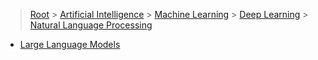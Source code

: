 > [Root](../../../../index.md) > [Artificial Intelligence](<../../../Artificial Intelligence.md>) > [Machine Learning](<../../Machine Learning.md>) > [Deep Learning](<../Deep Learning.md>) > [Natural Language Processing](<Natural Language Processing.md>)

- [Large Language Models](<Large Language Models/Large Language Models.md>)
